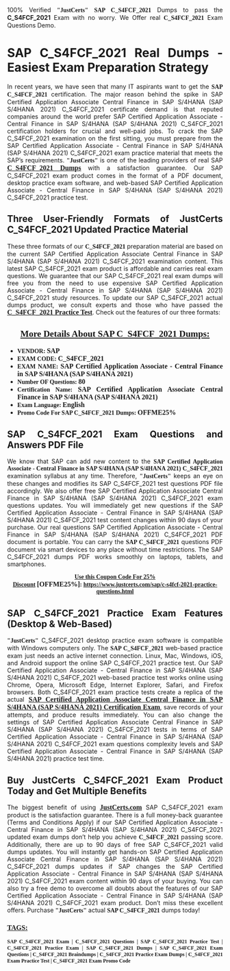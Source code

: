 <p style="text-align: justify;">100% Verified <span style="font-size:14px;"><span style="font-family:Georgia,serif;"><strong>"JustCerts"</strong></span></span> <span style="font-family:Georgia,serif;"><strong>SAP C_S4FCF_2021</strong></span> Dumps to pass the <strong>C_S4FCF_2021</strong> Exam with no worry. We Offer real <span style="font-family:Georgia,serif;"><strong>C_S4FCF_2021</strong></span> Exam Questions Demo.</p>

<h1 style="text-align: justify;"><strong>SAP C_S4FCF_2021 Real Dumps - Easiest Exam Preparation Strategy</strong></h1>

<p style="text-align: justify;">In recent years, we have seen that many IT aspirants want to get the <span style="font-family:Georgia,serif;"><strong>SAP C_S4FCF_2021</strong></span> certification. The major reason behind the spike in SAP Certified Application Associate Central Finance in SAP S/4HANA (SAP S/4HANA 2021) C_S4FCF_2021 certificate demand is that reputed companies around the world prefer SAP Certified Application Associate - Central Finance in SAP S/4HANA (SAP S/4HANA 2021) C_S4FCF_2021 certification holders for crucial and well-paid jobs. To crack the SAP C_S4FCF_2021 examination on the first sitting, you must prepare from the SAP Certified Application Associate - Central Finance in SAP S/4HANA (SAP S/4HANA 2021) C_S4FCF_2021 exam practice material that meets the SAP’s requirements. <span style="font-size:14px;"><span style="font-family:Georgia,serif;"><strong>"JustCerts"</strong></span></span> is one of the leading providers of real SAP <a href="https://www.justcerts.com/sap/c-s4fcf-2021-practice-questions.html"><span style="font-size:16px;"><u><span style="font-family:Georgia,serif;"><strong>C_S4FCF_2021 Dumps</strong></span></u></span></a> with a satisfaction guarantee. Our SAP C_S4FCF_2021 exam product comes in the format of a PDF document, desktop practice exam software, and web-based SAP Certified Application Associate - Central Finance in SAP S/4HANA (SAP S/4HANA 2021) C_S4FCF_2021 practice test.</p>

<h2 style="text-align: justify;"><strong>Three User-Friendly Formats of JustCerts C_S4FCF_2021 Updated Practice Material</strong></h2>

<p style="text-align: justify;">These three formats of our <span style="font-family:Georgia,serif;"><strong>C_S4FCF_2021 </strong></span> preparation material are based on the current SAP Certified Application Associate Central Finance in SAP S/4HANA (SAP S/4HANA 2021) C_S4FCF_2021 examination content. This latest SAP C_S4FCF_2021 exam product is affordable and carries real exam questions. We guarantee that our SAP C_S4FCF_2021 real exam dumps will free you from the need to use expensive SAP Certified Application Associate - Central Finance in SAP S/4HANA (SAP S/4HANA 2021) C_S4FCF_2021 study resources. To update our SAP C_S4FCF_2021 actual dumps product, we consult experts and those who have passed the <a href="https://www.justcerts.com/sap/c-s4fcf-2021-practice-questions.html"><u><span style="font-size:16px;"><span style="font-family:Georgia,serif;"><strong>C_S4FCF_2021 Practice Test</strong></span></span></u></a>. Check out the features of our three formats:</p>

<h2 style="text-align: center;"><u><strong><span style="font-family:Georgia,serif;">More Details About SAP C_S4FCF_2021 Dumps:</span></strong></u></h2>

<ul>
	<li style="text-align: justify;"><span style="font-size:14px;"><span style="font-family:Georgia,serif;"><strong>VENDOR: </strong></span></span><span style="font-size:16px;"><span style="font-family:Georgia,serif;"><strong>SAP</strong></span></span></li>
	<li style="text-align: justify;"><span style="font-size:14px;"><span style="font-family:Georgia,serif;"><strong>EXAM CODE: </strong></span></span><span style="font-size:16px;"><span style="font-family:Georgia,serif;"><strong>C_S4FCF_2021</strong></span></span></li>
	<li style="text-align: justify;"><span style="font-size:14px;"><span style="font-family:Georgia,serif;"><strong>EXAM NAME: </strong></span></span><span style="font-size:16px;"><span style="font-family:Georgia,serif;"><strong>SAP Certified Application Associate - Central Finance in SAP S/4HANA (SAP S/4HANA 2021)</strong></span></span></li>
	<li style="text-align: justify;"><span style="font-size:14px;"><span style="font-family:Georgia,serif;"><strong>Number OF Questions: </strong></span></span><span style="font-size:16px;"><span style="font-family:Georgia,serif;"><strong>80</strong></span></span></li>
	<li style="text-align: justify;"><span style="font-size:14px;"><span style="font-family:Georgia,serif;"><strong>Certification Name: </strong></span></span><span style="font-size:16px;"><span style="font-family:Georgia,serif;"><strong>SAP Certified Application Associate Central Finance in SAP S/4HANA (SAP S/4HANA 2021)</strong></span></span></li>
	<li style="text-align: justify;"><span style="font-size:14px;"><span style="font-family:Georgia,serif;"><strong>Exam Language: </strong></span></span><span style="font-size:16px;"><span style="font-family:Georgia,serif;"><strong>English</strong></span></span></li>
	<li style="text-align: justify;"><span style="font-size:14px;"><span style="font-family:Georgia,serif;"><strong>Promo Code For SAP C_S4FCF_2021 Dumps: </strong></span></span><span style="font-size:16px;"><span style="font-family:Georgia,serif;"><strong>OFFME25%</strong></span></span></li>
</ul>

<h2 style="text-align: justify;"><strong>SAP C_S4FCF_2021 Exam Questions and Answers PDF File</strong></h2>

<p style="text-align: justify;">We know that SAP can add new content to the <span style="font-family:Georgia,serif;"><strong>SAP Certified Application Associate - Central Finance in SAP S/4HANA (SAP S/4HANA 2021) C_S4FCF_2021</strong></span> examination syllabus at any time. Therefore, <span style="font-size:14px;"><span style="font-family:Georgia,serif;"><strong>"JustCerts"</strong></span></span> keeps an eye on these changes and modifies its SAP C_S4FCF_2021 test questions PDF file accordingly. We also offer free SAP Certified Application Associate Central Finance in SAP S/4HANA (SAP S/4HANA 2021) C_S4FCF_2021 exam questions updates. You will immediately get new questions if the SAP Certified Application Associate - Central Finance in SAP S/4HANA (SAP S/4HANA 2021) C_S4FCF_2021 test content changes within 90 days of your purchase. Our real questions SAP Certified Application Associate - Central Finance in SAP S/4HANA (SAP S/4HANA 2021) C_S4FCF_2021 PDF document is portable. You can carry the <span style="font-family:Georgia,serif;"><strong>SAP C_S4FCF_2021</strong></span> questions PDF document via smart devices to any place without time restrictions. The SAP C_S4FCF_2021 dumps PDF works smoothly on laptops, tablets, and smartphones.</p>

<p style="text-align: center;"><span style="font-size:14px;"><span style="font-family:Georgia,serif;"><strong><u>Use this Coupon Code For 25% Discount</u> </strong></span></span><span style="font-size:16px;"><span style="font-family:Georgia,serif;"><strong>[OFFME25%]</strong></span></span><span style="font-size:14px;"><span style="font-family:Georgia,serif;"><strong>: <u><a href="https://www.justcerts.com/sap/c-s4fcf-2021-practice-questions.html">https://www.justcerts.com/sap/c-s4fcf-2021-practice-questions.html</a></u></strong></span></span></p>

<h2 style="text-align: justify;"><strong>SAP C_S4FCF_2021 Practice Exam Features (Desktop & Web-Based)</strong></h2>

<p style="text-align: justify;"><span style="font-size:14px;"><span style="font-family:Georgia,serif;"><strong>"JustCerts"</strong></span></span> C_S4FCF_2021 desktop practice exam software is compatible with Windows computers only. The <span style="font-family:Georgia,serif;"><strong>SAP C_S4FCF_2021</strong></span> web-based practice exam just needs an active internet connection. Linux, Mac, Windows, iOS, and Android support the online SAP C_S4FCF_2021 practice test. Our SAP Certified Application Associate - Central Finance in SAP S/4HANA (SAP S/4HANA 2021) C_S4FCF_2021 web-based practice test works online using Chrome, Opera, Microsoft Edge, Internet Explorer, Safari, and Firefox browsers. Both C_S4FCF_2021 exam practice tests create a replica of the actual <u><a href="https://www.justcerts.com/sap/sap-certified-application-associate-certification-exams.html"><span style="font-size:16px;"><span style="font-family:Georgia,serif;"><strong>SAP Certified Application Associate Central Finance in SAP S/4HANA (SAP S/4HANA 2021) Certification Exam</strong></span></span></a></u>, save records of your attempts, and produce results immediately. You can also change the settings of SAP Certified Application Associate Central Finance in SAP S/4HANA (SAP S/4HANA 2021) C_S4FCF_2021 tests in terms of SAP Certified Application Associate - Central Finance in SAP S/4HANA (SAP S/4HANA 2021) C_S4FCF_2021 exam questions complexity levels and SAP Certified Application Associate - Central Finance in SAP S/4HANA (SAP S/4HANA 2021) practice test time.</p>

<h2 style="text-align: justify;"><strong>Buy JustCerts C_S4FCF_2021 Exam Product Today and Get Multiple Benefits</strong></h2>

<p style="text-align: justify;">The biggest benefit of using <a href="https://www.justcerts.com/"><u><span style="font-size:16px;"><span style="font-family:Georgia,serif;"><strong>JustCerts.com</strong></span></span></u></a> SAP C_S4FCF_2021 exam product is the satisfaction guarantee. There is a full money-back guarantee (Terms and Conditions Apply) if our SAP Certified Application Associate - Central Finance in SAP S/4HANA (SAP S/4HANA 2021) C_S4FCF_2021 updated exam dumps don’t help you achieve <span style="font-family:Georgia,serif;"><strong>C_S4FCF_2021 </strong></span> passing score. Additionally, there are up to 90 days of free SAP C_S4FCF_2021 valid dumps updates. You will instantly get hands-on SAP Certified Application Associate Central Finance in SAP S/4HANA (SAP S/4HANA 2021) C_S4FCF_2021 dumps updates if SAP changes the SAP Certified Application Associate - Central Finance in SAP S/4HANA (SAP S/4HANA 2021) C_S4FCF_2021 exam content within 90 days of your buying. You can also try a free demo to overcome all doubts about the features of our SAP Certified Application Associate - Central Finance in SAP S/4HANA (SAP S/4HANA 2021) C_S4FCF_2021 exam product. Don’t miss these excellent offers. Purchase <span style="font-size:14px;"><span style="font-family:Georgia,serif;"><strong>"JustCerts"</strong></span></span> actual <span style="font-family:Georgia,serif;"><strong>SAP C_S4FCF_2021</strong></span> dumps today!</p>

<h3 style="text-align: justify;"><u><span style="font-size:16px;"><span style="font-family:Georgia,serif;"><strong>TAGS:</strong></span></span></u></h3>

<p style="text-align: justify;"><span style="font-size:12px;"><span style="font-family:Georgia,serif;"><strong>SAP C_S4FCF_2021 Exam | C_S4FCF_2021 Questions | SAP C_S4FCF_2021 Practice Test | C_S4FCF_2021 Practice Exam | SAP C_S4FCF_2021 Dumps | SAP C_S4FCF_2021 Exam Questions | C_S4FCF_2021 Braindumps | C_S4FCF_2021 Practice Exam Dumps | C_S4FCF_2021 Exam Practice Test | C_S4FCF_2021 Exam Promo Code </strong></span></span></p>
